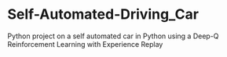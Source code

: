 # Self-Automated-Driving_Car
Python project on a self automated car in Python using a Deep-Q Reinforcement Learning with Experience Replay
